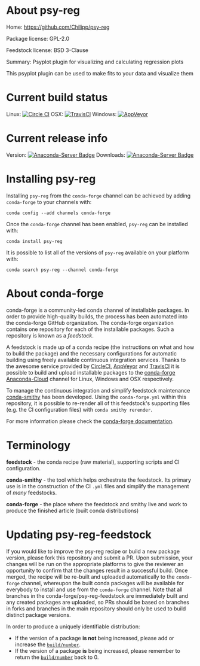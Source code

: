 About psy-reg
=============

Home: https://github.com/Chilipp/psy-reg

Package license: GPL-2.0

Feedstock license: BSD 3-Clause

Summary: Psyplot plugin for visualizing and calculating regression plots

This psyplot plugin can be used to make fits to your data and visualize
them


Current build status
====================

Linux: [![Circle CI](https://circleci.com/gh/conda-forge/psy-reg-feedstock.svg?style=shield)](https://circleci.com/gh/conda-forge/psy-reg-feedstock)
OSX: [![TravisCI](https://travis-ci.org/conda-forge/psy-reg-feedstock.svg?branch=master)](https://travis-ci.org/conda-forge/psy-reg-feedstock)
Windows: [![AppVeyor](https://ci.appveyor.com/api/projects/status/github/conda-forge/psy-reg-feedstock?svg=True)](https://ci.appveyor.com/project/conda-forge/psy-reg-feedstock/branch/master)

Current release info
====================
Version: [![Anaconda-Server Badge](https://anaconda.org/conda-forge/psy-reg/badges/version.svg)](https://anaconda.org/conda-forge/psy-reg)
Downloads: [![Anaconda-Server Badge](https://anaconda.org/conda-forge/psy-reg/badges/downloads.svg)](https://anaconda.org/conda-forge/psy-reg)

Installing psy-reg
==================

Installing `psy-reg` from the `conda-forge` channel can be achieved by adding `conda-forge` to your channels with:

```
conda config --add channels conda-forge
```

Once the `conda-forge` channel has been enabled, `psy-reg` can be installed with:

```
conda install psy-reg
```

It is possible to list all of the versions of `psy-reg` available on your platform with:

```
conda search psy-reg --channel conda-forge
```


About conda-forge
=================

conda-forge is a community-led conda channel of installable packages.
In order to provide high-quality builds, the process has been automated into the
conda-forge GitHub organization. The conda-forge organization contains one repository
for each of the installable packages. Such a repository is known as a *feedstock*.

A feedstock is made up of a conda recipe (the instructions on what and how to build
the package) and the necessary configurations for automatic building using freely
available continuous integration services. Thanks to the awesome service provided by
[CircleCI](https://circleci.com/), [AppVeyor](http://www.appveyor.com/)
and [TravisCI](https://travis-ci.org/) it is possible to build and upload installable
packages to the [conda-forge](https://anaconda.org/conda-forge)
[Anaconda-Cloud](http://docs.anaconda.org/) channel for Linux, Windows and OSX respectively.

To manage the continuous integration and simplify feedstock maintenance
[conda-smithy](http://github.com/conda-forge/conda-smithy) has been developed.
Using the ``conda-forge.yml`` within this repository, it is possible to re-render all of
this feedstock's supporting files (e.g. the CI configuration files) with ``conda smithy rerender``.

For more information please check the [conda-forge documentation](https://conda-forge.org/docs/).

Terminology
===========

**feedstock** - the conda recipe (raw material), supporting scripts and CI configuration.

**conda-smithy** - the tool which helps orchestrate the feedstock.
                   Its primary use is in the construction of the CI ``.yml`` files
                   and simplify the management of *many* feedstocks.

**conda-forge** - the place where the feedstock and smithy live and work to
                  produce the finished article (built conda distributions)


Updating psy-reg-feedstock
==========================

If you would like to improve the psy-reg recipe or build a new
package version, please fork this repository and submit a PR. Upon submission,
your changes will be run on the appropriate platforms to give the reviewer an
opportunity to confirm that the changes result in a successful build. Once
merged, the recipe will be re-built and uploaded automatically to the
`conda-forge` channel, whereupon the built conda packages will be available for
everybody to install and use from the `conda-forge` channel.
Note that all branches in the conda-forge/psy-reg-feedstock are
immediately built and any created packages are uploaded, so PRs should be based
on branches in forks and branches in the main repository should only be used to
build distinct package versions.

In order to produce a uniquely identifiable distribution:
 * If the version of a package **is not** being increased, please add or increase
   the [``build/number``](http://conda.pydata.org/docs/building/meta-yaml.html#build-number-and-string).
 * If the version of a package **is** being increased, please remember to return
   the [``build/number``](http://conda.pydata.org/docs/building/meta-yaml.html#build-number-and-string)
   back to 0.